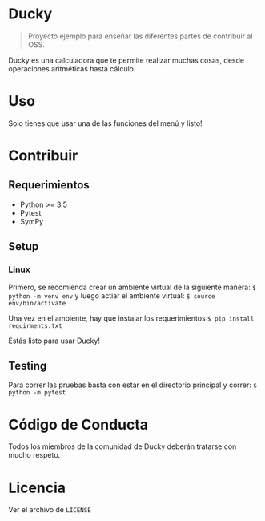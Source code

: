 # Ducky

> Proyecto ejemplo para enseñar las diferentes partes de contribuir al OSS.

Ducky es una calculadora que te permite realizar muchas cosas, desde operaciones aritméticas hasta cálculo.

# Uso

Solo tienes que usar una de las funciones del menú y listo!

# Contribuir

## Requerimientos

* Python >= 3.5
* Pytest
* SymPy

## Setup

### Linux

Primero, se recomienda crear un ambiente virtual de la siguiente manera:
`$ python -m venv env`
y luego actiar el ambiente virtual:
`$ source env/bin/activate`

Una vez en el ambiente, hay que instalar los requerimientos
`$ pip install requirments.txt`

Estás listo para usar Ducky!

## Testing

Para correr las pruebas basta con estar en el directorio principal y correr:
`$ python -m pytest`

# Código de Conducta

Todos los miembros de la comunidad de Ducky deberán tratarse con mucho respeto.

# Licencia
Ver el archivo de `LICENSE`